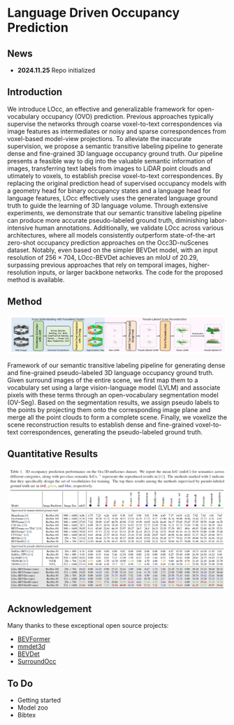 # Language Driven Occupancy Prediction

## News

- **2024.11.25** Repo initialized

## Introduction

We introduce LOcc, an effective and generalizable framework for open-vocabulary occupancy (OVO) prediction. Previous approaches typically supervise the networks through coarse voxel-to-text correspondences via image features as intermediates or noisy and sparse correspondences from voxel-based model-view projections. To alleviate the inaccurate supervision, we propose a semantic transitive labeling pipeline to generate dense and fine-grained 3D language occupancy ground truth. Our pipeline presents a feasible way to dig into the valuable semantic information of images, transferring text labels from images to LiDAR point clouds and utimately to voxels, to establish precise voxel-to-text correspondences. By replacing the original prediction head of supervised occupancy models with a geometry head for binary occupancy states and a language head for language features, LOcc effectively uses the generated language ground truth to guide the learning of 3D language volume. Through extensive experiments, we demonstrate that our semantic transitive labeling pipeline can produce more accurate pseudo-labeled ground truth, diminishing labor-intensive human annotations. Additionally, we validate LOcc across various architectures, where all models consistently outperform state-of-the-art zero-shot occupancy prediction approaches on the Occ3D-nuScenes dataset. Notably, even based on the simpler BEVDet model, with an input resolution of $\text{256}\times\text{704}$, LOcc-BEVDet achieves an mIoU of 20.29, surpassing previous approaches that rely on temporal images, higher-resolution inputs, or larger backbone networks. The code for the proposed method is available.

## Method

![overview](./docs/Method.png)

Framework of our semantic transitive labeling pipeline for generating dense and fine-grained pseudo-labeled 3D language occupancy ground truth. Given surround images of the entire scene, we first map them to a vocabulary set using a large vision-language model (LVLM) and associate pixels with these terms through an open-vocabulary segmentation model (OV-Seg). Based on the segmentation results, we assign pseudo labels to the points by projecting them onto the corresponding image plane and merge all the point clouds to form a complete scene. Finally, we voxelize the scene reconstruction results to establish dense and fine-grained voxel-to-text correspondences, generating the pseudo-labeled ground truth.

## Quantitative Results

![quantitative](./docs/Fig_quantitative.png)

## Acknowledgement

Many thanks to these exceptional open source projects:

- [BEVFormer](https://github.com/fundamentalvision/BEVFormer)
- [mmdet3d](https://github.com/open-mmlab/mmdetection3d)
- [BEVDet](https://github.com/HuangJunJie2017/BEVDet)
- [SurroundOcc](https://github.com/weiyithu/SurroundOcc)



## To Do

- Getting started
- Model zoo
- Bibtex
